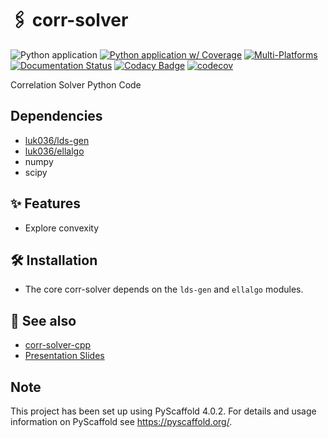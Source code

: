 # 🖇️ corr-solver

![Python application](https://github.com/luk036/corr-solver/workflows/Python%20application/badge.svg)
[![Python application w/ Coverage](https://github.com/luk036/corr-solver/actions/workflows/python-app.yml/badge.svg)](https://github.com/luk036/corr-solver/actions/workflows/python-app.yml)
[![Multi-Platforms](https://github.com/luk036/corr-solver/actions/workflows/multi-platforms.yml/badge.svg)](https://github.com/luk036/corr-solver/actions/workflows/multi-platforms.yml)
[![Documentation Status](https://readthedocs.org/projects/corr-solver/badge/?version=latest)](https://corr-solver.readthedocs.io/en/latest/?badge=latest)
[![Codacy Badge](https://api.codacy.com/project/badge/Grade/a2f75bd3cc1e4c34be4741bdd61168ba)](https://app.codacy.com/app/luk036/corr-solver?utm_source=github.com&utm_medium=referral&utm_content=luk036/corr-solver&utm_campaign=badger)
[![codecov](https://codecov.io/gh/luk036/corr-solver/graph/badge.svg?token=Zuh7Egf1Rk)](https://codecov.io/gh/luk036/corr-solver)

Correlation Solver Python Code

## Dependencies

- [luk036/lds-gen](https://github.com/luk036/lds-gen)
- [luk036/ellalgo](https://github.com/luk036/ellalgo)
- numpy
- scipy

## ✨ Features

- Explore convexity

## 🛠️ Installation

- The core corr-solver depends on the `lds-gen` and `ellalgo` modules.

## 👀 See also

- [corr-solver-cpp](https://github.com/luk036/corr-solver-cpp)
- [Presentation Slides](https://luk036.github.io/cvx)

<!-- pyscaffold-notes -->

## Note

This project has been set up using PyScaffold 4.0.2. For details and usage
information on PyScaffold see https://pyscaffold.org/.
